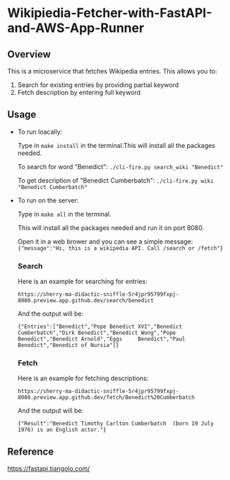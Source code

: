 # Wikipiedia-Fetcher-with-FastAPI-and-AWS-App-Runner

## Overview

This is a microservice that fetches Wikipedia entries. This allows you to:
1. Search for existing entries by providing partial keyword
2. Fetch description by entering full keyword

## Usage
- To run loacally:
    
    Type in `make install` in the terminal.This will install all the packages needed.
    
    To search for word "Benedict": `./cli-fire.py search_wiki "Benedict"`
    
    To get description of "Benedict Cumberbatch": `./cli-fire.py wiki "Benedict Cumberbatch"`
    
    
- To run on the server:
    
    Type in `make all` in the terminal.
    
    This will install all the packages needed and run it on port 8080.
    
    Open it in a web brower and you can see a simple message:
    `{"message":"Hi, this is a wikipedia API. Call /search or /fetch"}`
    ### Search
    
    Here is an example for searching for entries:
    ```
    https://sherry-ma-didactic-sniffle-5r4jpr95799fxpj-8080.preview.app.github.dev/search/benedict
    ```
    
    And the output will be:
    ```
    {"Entries":["Benedict","Pope Benedict XVI","Benedict Cumberbatch","Dirk Benedict","Benedict Wong","Pope Benedict","Benedict Arnold","Eggs     Benedict","Paul Benedict","Benedict of Nursia"]}
    ```
    
    ### Fetch
    Here is an example for fetching descriptions:
    ```
    https://sherry-ma-didactic-sniffle-5r4jpr95799fxpj-8080.preview.app.github.dev/fetch/Benedict%20Cumberbatch
    ```
    And the output will be:
    ```
  {"Result":"Benedict Timothy Carlton Cumberbatch  (born 19 July 1976) is an English actor."}
    ```




## Reference

https://fastapi.tiangolo.com/


